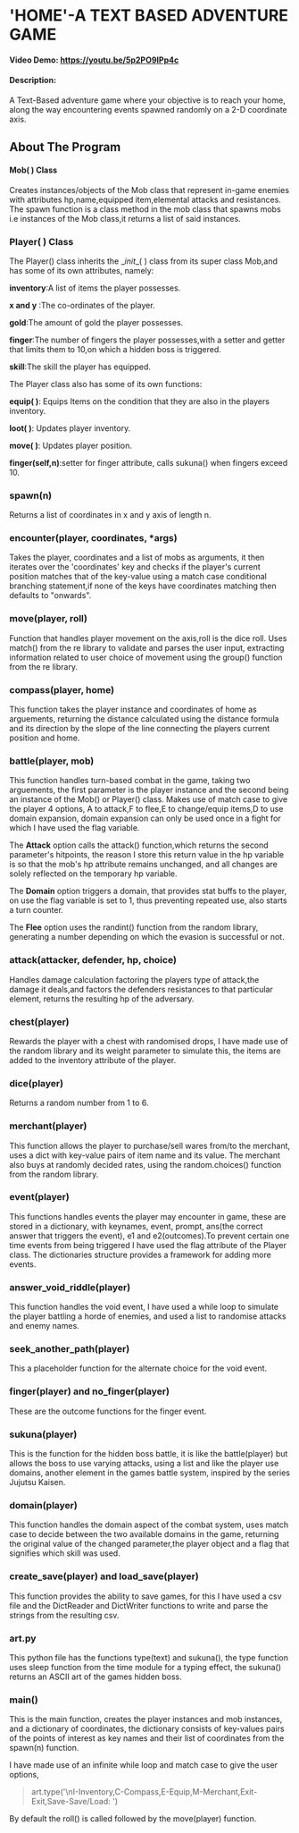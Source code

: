 # 'HOME'-A TEXT BASED ADVENTURE GAME
#### Video Demo:  <https://youtu.be/5p2PO9lPp4c>
#### Description:
A Text-Based adventure game where your objective is to reach your home, along the way encountering events spawned randomly on a 2-D coordinate axis.
## About The Program
#### Mob( ) Class
Creates instances/objects of the Mob class that represent in-game enemies with attributes hp,name,equipped item,elemental attacks and resistances.
The spawn function is a class method in the mob class that spawns mobs i.e instances of the Mob class,it returns a list of said instances.
### Player( ) Class
The Player() class inherits the \__init__( ) class from its super class Mob,and has some of its own attributes, namely:

__inventory__:A list of items the player possesses.

__x and y__ :The co-ordinates of the player.

__gold__:The amount of gold the player possesses.

__finger__:The number of fingers the player possesses,with a setter and getter that limits them to 10,on which a hidden boss is triggered.

__skill__:The skill the player has equipped.

The Player class also has some of its own functions:

__equip( )__: Equips Items on the condition that they are also in the players inventory.

__loot( )__: Updates player inventory.

__move( )__: Updates player position.

__finger(self,n)__:setter for finger attribute, calls sukuna() when fingers exceed 10.




### spawn(n)
Returns a list of coordinates in x and y axis of length n.

### encounter(player, coordinates, *args)
Takes the player, coordinates and a list of mobs as arguments, it then iterates over the 'coordinates' key and checks if the player's current position matches that of the key-value using a match case conditional branching statement,if none of the keys have coordinates matching
then defaults to "onwards".

### move(player, roll)

Function that handles player movement on the axis,roll is the dice roll. Uses match() from the re library to validate and parses the user input, extracting information related to user choice of movement using the group() function from the re library.

### compass(player, home)

This function takes the player instance and coordinates of home as arguements, returning the distance calculated using the distance formula and its direction by the slope of the line connecting the players current position and home.

### battle(player, mob)

This function handles turn-based combat in the game, taking two arguements, the first parameter is the player instance and the second being an instance of the Mob() or Player() class. Makes use of match case to give the player 4 options, A to attack,F to flee,E to change/equip items,D to use domain expansion, domain expansion can only be used once in a fight for which I have used the flag variable.

The __Attack__ option calls the attack() function,which returns the second parameter's hitpoints, the reason I store this return value in the hp variable is so that the mob's hp attribute remains unchanged, and all changes are solely reflected on the temporary hp variable.

The __Domain__ option triggers a domain, that provides stat buffs to the player, on use the flag variable is set to 1, thus preventing repeated use, also starts a turn counter.

The __Flee__ option uses the randint() function from the random library, generating a number depending on which the evasion is successful or not.

### attack(attacker, defender, hp, choice)
Handles damage calculation factoring the players type of attack,the damage it deals,and factors the defenders resistances to that particular element, returns the resulting hp of the adversary.

### chest(player)
Rewards the player with a chest with randomised drops, I have made use of the random library and its weight parameter to simulate this, the items are added to the inventory attribute of the player.

### dice(player)
Returns a random number from 1 to 6.

### merchant(player)
This function allows the player to purchase/sell wares from/to the merchant, uses a dict with key-value pairs of item name and its value. The merchant also buys at randomly decided rates, using the random.choices() function from the random library.

### event(player)
This functions handles events the player may encounter in game, these are stored in a dictionary, with keynames, event, prompt, ans(the correct answer that triggers the event), e1 and e2(outcomes).To prevent certain one time events from being triggered I have used the flag attribute of the Player class.
The dictionaries structure provides a framework for adding more events.

### answer_void_riddle(player)
This function handles the void event, I have used a while loop to simulate the player battling a horde of enemies, and used a list to randomise attacks and enemy names.


### seek_another_path(player)
This a placeholder function for the alternate choice for the void event.

### finger(player) and no_finger(player)
These are the outcome functions for the finger event.

### sukuna(player)
This is the function for the hidden boss battle, it is like the battle(player) but allows the boss to use varying attacks, using a list and like the player use domains, another element in the games battle system, inspired by the series Jujutsu Kaisen.

### domain(player)
This function handles the domain aspect of the combat system, uses match case to decide between the two available domains in the game, returning the original value of the changed parameter,the player object and a flag that signifies which skill was used.

### create_save(player) and load_save(player)
This function provides the ability to save games, for this I have used a csv file and the DictReader and DictWriter functions to write and parse the strings from the resulting csv.

### art.py
This python file has the functions type(text) and sukuna(), the type function uses sleep function from the time module for a typing effect, the sukuna() returns an ASCII art of the games hidden boss.

### main()
This is the main function, creates the player instances and mob instances, and a dictionary of coordinates, the dictionary consists of key-values pairs of the points of interest as key names and their list of coordinates from the spawn(n) function.

I have made use of an infinite while loop and match case to give the user options,
>  art.type('\nI-Inventory,C-Compass,E-Equip,M-Merchant,Exit-Exit,Save-Save/Load: ')

By default the roll() is called followed by the move(player) function.